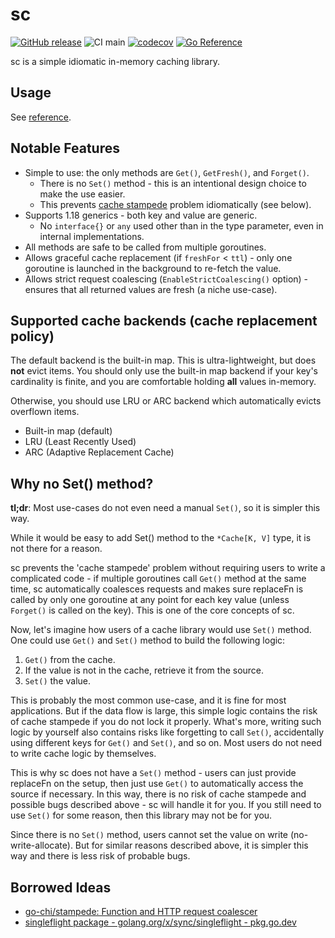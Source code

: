 # sc

[![GitHub release](https://img.shields.io/github/release/motoki317/sc.svg)](https://github.com/motoki317/sc/releases/)
![CI main](https://github.com/motoki317/sc/actions/workflows/main.yaml/badge.svg)
[![codecov](https://codecov.io/gh/motoki317/sc/branch/master/graph/badge.svg)](https://codecov.io/gh/motoki317/sc)
[![Go Reference](https://pkg.go.dev/badge/github.com/motoki317/sc.svg)](https://pkg.go.dev/github.com/motoki317/sc)

sc is a simple idiomatic in-memory caching library.

## Usage

See [reference](https://pkg.go.dev/github.com/motoki317/sc).

## Notable Features

- Simple to use: the only methods are `Get()`, `GetFresh()`, and `Forget()`.
  - There is no `Set()` method - this is an intentional design choice to make the use easier.
  - This prevents [cache stampede](https://en.wikipedia.org/wiki/Cache_stampede) problem idiomatically (see below).
- Supports 1.18 generics - both key and value are generic.
  - No `interface{}` or `any` used other than in the type parameter, even in internal implementations.
- All methods are safe to be called from multiple goroutines.
- Allows graceful cache replacement (if `freshFor` < `ttl`) - only one goroutine is launched in the background to re-fetch the value.
- Allows strict request coalescing (`EnableStrictCoalescing()` option) - ensures that all returned values are fresh (a niche use-case).

## Supported cache backends (cache replacement policy)

The default backend is the built-in map.
This is ultra-lightweight, but does **not** evict items.
You should only use the built-in map backend if your key's cardinality is finite,
and you are comfortable holding **all** values in-memory.

Otherwise, you should use LRU or ARC backend which automatically evicts overflown items.

- Built-in map (default)
- LRU (Least Recently Used)
- ARC (Adaptive Replacement Cache)

## Why no Set() method?

**tl;dr**: Most use-cases do not even need a manual `Set()`, so it is simpler this way.

While it would be easy to add Set() method to the `*Cache[K, V]` type, it is not there
for a reason.

sc prevents the 'cache stampede' problem without requiring users to write a complicated code -
if multiple goroutines call `Get()` method at the same time, sc automatically coalesces
requests and makes sure replaceFn is called by only one goroutine at any point for each
key value (unless `Forget()` is called on the key).
This is one of the core concepts of sc.

Now, let's imagine how users of a cache library would use `Set()` method.
One could use `Get()` and `Set()` method to build the following logic:

1. `Get()` from the cache.
2. If the value is not in the cache, retrieve it from the source.
3. `Set()` the value.

This is probably the most common use-case, and it is fine for most applications.
But if the data flow is large, this simple logic contains the risk of cache stampede
if you do not lock it properly.
What's more, writing such logic by yourself also contains risks like forgetting to call
`Set()`, accidentally using different keys for `Get()` and `Set()`, and so on.
Most users do not need to write cache logic by themselves.

This is why sc does not have a `Set()` method - users can just provide replaceFn on the setup,
then just use `Get()` to automatically access the source if necessary.
In this way, there is no risk of cache stampede and possible bugs described above -
sc will handle it for you.
If you still need to use `Set()` for some reason, then this library may not be for you.

Since there is no `Set()` method, users cannot set the value on write (no-write-allocate).
But for similar reasons described above, it is simpler this way and there is less risk of
probable bugs.

## Borrowed Ideas

- [go-chi/stampede: Function and HTTP request coalescer](https://github.com/go-chi/stampede)
- [singleflight package - golang.org/x/sync/singleflight - pkg.go.dev](https://pkg.go.dev/golang.org/x/sync/singleflight)
